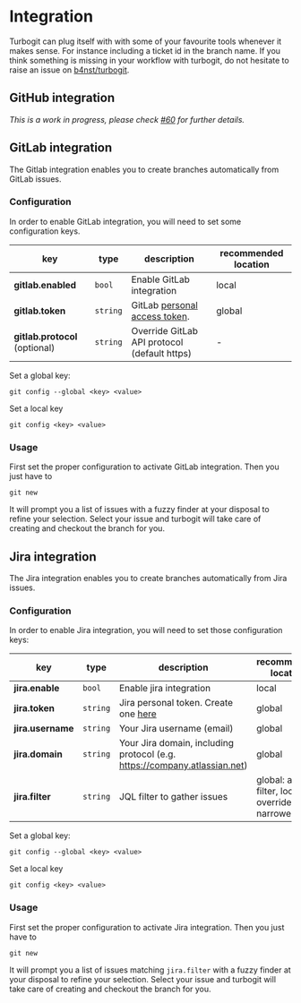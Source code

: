 # Integration

Turbogit can plug itself with with some of your favourite tools whenever it makes sense.
For instance including a ticket id in the branch name.
If you think something is missing in your workflow with turbogit, do not hesitate to raise an issue on [b4nst/turbogit](https://github.com/b4nst/turbogit/issues).

## GitHub integration

_This is a work in progress, please check [#60](https://github.com/b4nst/turbogit/issues/60) for further details._

## GitLab integration

The Gitlab integration enables you to create branches automatically from GitLab issues.

### Configuration

In order to enable GitLab integration, you will need to set some configuration keys.

| key                            | type     | description                                                                                                                         | recommended location |
| ---                            | ---      | ---                                                                                                                                 | ---                  |
| **gitlab.enabled**             | `bool`   | Enable GitLab integration                                                                                                           | local                |
| **gitlab.token**               | `string` | GitLab [personal access token](https://docs.gitlab.com/ee/user/profile/personal_access_tokens.html#create-a-personal-access-token). | global               |
| **gitlab.protocol** (optional) | `string` | Override GitLab API protocol (default https)                                                                                        | -                    |


Set a global key:

```shell
git config --global <key> <value>
```

Set a local key

```shell
git config <key> <value>
```

### Usage

First set the proper configuration to activate GitLab integration.
Then you just have to

```shell
git new
```

It will prompt you a list of issues with a fuzzy finder at your disposal to refine your selection.
Select your issue and turbogit will take care of creating and checkout the branch for you.

## Jira integration

The Jira integration enables you to create branches automatically from Jira issues.

### Configuration

In order to enable Jira integration, you will need to set those configuration keys:

| key               | type     | description                                                                                         | recommended location                                        |
| ---               | ---      | ---                                                                                                 | ---                                                         |
| **jira.enable**   | `bool`   | Enable jira integration                                                                             | local                                                       |
| **jira.token**    | `string` | Jira personal token. Create one [here](https://id.atlassian.com/manage-profile/security/api-tokens) | global                                                      |
| **jira.username** | `string` | Your Jira username (email)                                                                          | global                                                      |
| **jira.domain**   | `string` | Your Jira domain, including protocol (e.g. https://company.atlassian.net)                           | global                                                      |
| **jira.filter**   | `string` | JQL filter to gather issues                                                                         | global: a wide filter, local: override with narrower filter |

Set a global key:

```shell
git config --global <key> <value>
```

Set a local key

```shell
git config <key> <value>
```

### Usage

First set the proper configuration to activate Jira integration.
Then you just have to

```shell
git new
```

It will prompt you a list of issues matching `jira.filter` with a fuzzy finder at your disposal to refine your selection.
Select your issue and turbogit will take care of creating and checkout the branch for you.
